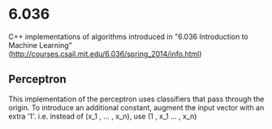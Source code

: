 6.036
=====

C++ implementations of algorithms introduced in "6.036 Introduction to Machine Learning" (http://courses.csail.mit.edu/6.036/spring_2014/info.html)

Perceptron
----------

This implementation of the perceptron uses classifiers that pass through the origin. To introduce an additional constant, augment the input vector with an extra '1'.
i.e. instead of (x_1 , ... , x_n), use (1 , x_1 ... , x_n)
